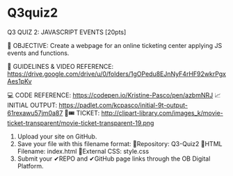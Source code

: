 # Q3quiz2

Q3 QUIZ 2: JAVASCRIPT EVENTS [20pts]

🎯 OBJECTIVE: Create a webpage for an online ticketing center applying JS events and functions.

📁 GUIDELINES & VIDEO REFERENCE:
https://drive.google.com/drive/u/0/folders/1gOPedu8EJnNyF4rHF92wkrPgxAes1pKv

💻 CODE REFERENCE: https://codepen.io/Kristine-Pasco/pen/azbmNRJ
📈 INITIAL OUTPUT: https://padlet.com/kcpasco/initial-9t-output-61rexawu57jm0a87
🎫🎟 TICKET: http://clipart-library.com/images_k/movie-ticket-transparent/movie-ticket-transparent-19.png

1. Upload your site on GitHub.
2. Save your file with this filename format:
      💜Repository: Q3-Quiz2
      💜HTML Filename: index.html
      💜External CSS: style.css
3. Submit your ✔REPO and ✔GitHub page links through the OB Digital Platform.
